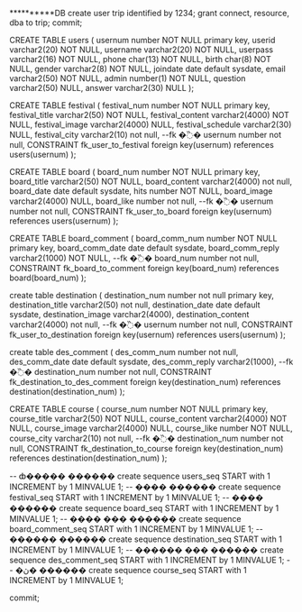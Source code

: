**********DB
create user trip identified by 1234;
grant connect, resource, dba to trip;
commit;

CREATE TABLE users (
   usernum number NOT NULL primary key,
   userid varchar2(20) NOT NULL,
   username varchar2(20) NOT NULL,
   userpass varchar2(16) NOT NULL,
   phone char(13) NOT NULL,
   birth char(8) NOT NULL,
   gender varchar2(8) NOT NULL,
   joindate date default sysdate,
   email varchar2(50) NOT NULL,
   admin number(1) NOT NULL,
   question varchar2(50) NULL,
   answer varchar2(30) NULL
);

CREATE TABLE festival (
   festival_num number NOT NULL primary key,
   festival_title varchar2(50) NOT NULL,
   festival_content varchar2(4000) NOT NULL,
   festival_image varchar2(4000) NULL,
   festival_schedule varchar2(30) NULL,
   festival_city varchar2(10) not null,
   --fk �߰�
   usernum number not null,
   CONSTRAINT fk_user_to_festival foreign key(usernum) references users(usernum)
);

CREATE TABLE board (
   board_num number NOT NULL primary key,
   board_title varchar2(50) NOT NULL,
   board_content varchar2(4000) not null,
   board_date date default sysdate,
   hits number NOT NULL,
   board_image varchar2(4000) NULL,
   board_like number not null,
   --fk �߰�
   usernum number not null,
   CONSTRAINT fk_user_to_board foreign key(usernum) references users(usernum)
);

CREATE TABLE board_comment (
   board_comm_num number NOT NULL primary key,
   board_comm_date date default sysdate,
   board_comm_reply varchar2(1000) NOT NULL,
   --fk �߰�
   board_num number not null,
   CONSTRAINT fk_board_to_comment foreign key(board_num) references board(board_num)
);

create table destination (
    destination_num number not null primary key,
    destination_title varchar2(50) not null,
    destination_date date default sysdate,
    destination_image varchar2(4000),
    destination_content varchar2(4000) not null,
    --fk �߰�
    usernum number not null,
    CONSTRAINT fk_user_to_destination foreign key(usernum) references users(usernum)
);

create table des_comment (
    des_comm_num number not null,
    des_comm_date date default sysdate,
    des_comm_reply varchar2(1000),
    --fk �߰�
    destination_num number not null,
    CONSTRAINT fk_destination_to_des_comment foreign key(destination_num) references destination(destination_num)
);
    

CREATE TABLE course (
   course_num number NOT NULL primary key,
   course_title varchar2(50) NOT NULL,
   course_content varchar2(4000) NOT NULL,
   course_image varchar2(4000) NULL,
   course_like number NOT NULL,
   course_city varchar2(10) not null,
   --fk �߰�
   destination_num number not null,
    CONSTRAINT fk_destination_to_course foreign key(destination_num) references destination(destination_num)
);

-- ȸ����� ������
create sequence users_seq
START with 1 INCREMENT by 1 MINVALUE 1;
-- ���� ������
create sequence festival_seq
START with 1 INCREMENT by 1 MINVALUE 1;
-- ���� ������
create sequence board_seq
START with 1 INCREMENT by 1 MINVALUE 1;
-- ���� ��� ������
create sequence board_comment_seq
START with 1 INCREMENT by 1 MINVALUE 1;
-- ������ ������
create sequence destination_seq
START with 1 INCREMENT by 1 MINVALUE 1;
-- ������ ��� ������
create sequence des_comment_seq
START with 1 INCREMENT by 1 MINVALUE 1;
-- �ڽ� ������
create sequence course_seq
START with 1 INCREMENT by 1 MINVALUE 1;

commit;